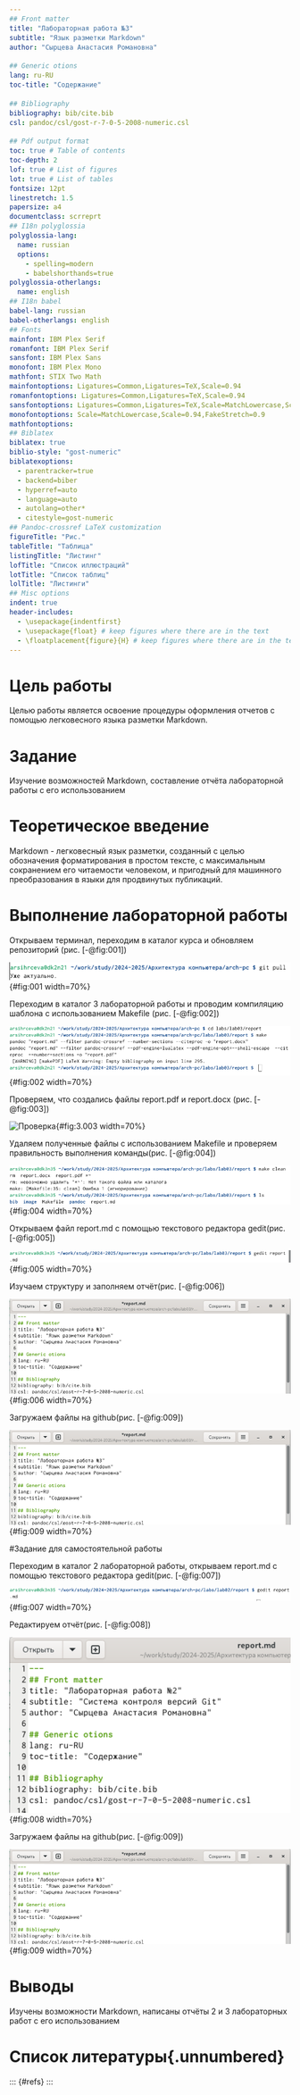 ```yaml
---
## Front matter
title: "Лабораторная работа №3"
subtitle: "Язык разметки Markdown"
author: "Сырцева Анастасия Романовна"

## Generic otions
lang: ru-RU
toc-title: "Содержание"

## Bibliography
bibliography: bib/cite.bib
csl: pandoc/csl/gost-r-7-0-5-2008-numeric.csl

## Pdf output format
toc: true # Table of contents
toc-depth: 2
lof: true # List of figures
lot: true # List of tables
fontsize: 12pt
linestretch: 1.5
papersize: a4
documentclass: scrreprt
## I18n polyglossia
polyglossia-lang:
  name: russian
  options:
	- spelling=modern
	- babelshorthands=true
polyglossia-otherlangs:
  name: english
## I18n babel
babel-lang: russian
babel-otherlangs: english
## Fonts
mainfont: IBM Plex Serif
romanfont: IBM Plex Serif
sansfont: IBM Plex Sans
monofont: IBM Plex Mono
mathfont: STIX Two Math
mainfontoptions: Ligatures=Common,Ligatures=TeX,Scale=0.94
romanfontoptions: Ligatures=Common,Ligatures=TeX,Scale=0.94
sansfontoptions: Ligatures=Common,Ligatures=TeX,Scale=MatchLowercase,Scale=0.94
monofontoptions: Scale=MatchLowercase,Scale=0.94,FakeStretch=0.9
mathfontoptions:
## Biblatex
biblatex: true
biblio-style: "gost-numeric"
biblatexoptions:
  - parentracker=true
  - backend=biber
  - hyperref=auto
  - language=auto
  - autolang=other*
  - citestyle=gost-numeric
## Pandoc-crossref LaTeX customization
figureTitle: "Рис."
tableTitle: "Таблица"
listingTitle: "Листинг"
lofTitle: "Список иллюстраций"
lotTitle: "Список таблиц"
lolTitle: "Листинги"
## Misc options
indent: true
header-includes:
  - \usepackage{indentfirst}
  - \usepackage{float} # keep figures where there are in the text
  - \floatplacement{figure}{H} # keep figures where there are in the text
---
```


# Цель работы

Целью работы является освоение процедуры оформления отчетов с помощью легковесного языка разметки Markdown.

# Задание

Изучение возможностей Markdown, составление отчёта лабораторной работы с его использованием

# Теоретическое введение

Markdown - легковесный язык разметки, созданный с целью обозначения форматирования в простом тексте, с максимальным сокранением его читаемости человеком, и пригодный для машинного преобразования в языки для продвинутых публикаций.

# Выполнение лабораторной работы

Открываем терминал, переходим в каталог курса и обновляем репозиторий (рис. [-@fig:001])

![Обновление репозитория](image/3.001.png){#fig:001 width=70%}

Переходим в каталог 3 лабораторной работы и проводим компиляцию шаблона с использованием Makefile (рис. [-@fig:002])

![Компиляция шаблона](image/3.002.png){#fig:002 width=70%}

Проверяем, что создались файлы report.pdf и report.docx (рис. [-@fig:003])

![Проверка](image/003.png){#fig:3.003 width=70%}

Удаляем полученные файлы с использованием Makefile и проверяем правильность выполнения команды(рис. [-@fig:004])

![Удаление файлов и проверка](image/3.004.png){#fig:004 width=70%}

Открываем файл report.md c помощью текстового редактора gedit(рис. [-@fig:005])

![Открытие файла](image/3.005.png){#fig:005 width=70%}

Изучаем структуру и заполняем отчёт(рис. [-@fig:006])

![Редактирование файла](image/3.006.png){#fig:006 width=70%}

Загружаем файлы на github(рис. [-@fig:009])

![Редактирование файла](image/3.006.png){#fig:009 width=70%}

#Задание для самостоятельной работы

Переходим в каталог 2 лабораторной работы, открываем report.md c помощью текстового редактора gedit(рис. [-@fig:007])

![Редактирование файла](image/3.007.png){#fig:007 width=70%}

Редактируем отчёт(рис. [-@fig:008])

![Редактирование файла](image/3.008.png){#fig:008 width=70%}

Загружаем файлы на github(рис. [-@fig:009])

![Редактирование файла](image/3.006.png){#fig:009 width=70%}

# Выводы

Изучены возможности Markdown, написаны отчёты 2 и 3 лабораторных работ  с его использованием

# Список литературы{.unnumbered}

::: {#refs}
:::
